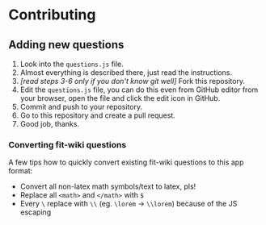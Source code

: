 # Contributing

## Adding new questions

1. Look into the `questions.js` file.
2. Almost everything is described there, just read the instructions.
3. *[read steps 3-6 only if you don't know git well]* Fork this repository.
4. Edit the `questions.js` file, you can do this even from GitHub editor from your browser, open the file and click the edit icon in GitHub.
5. Commit and push to your repository.
6. Go to this repository and create a pull request.
7. Good job, thanks.

### Converting fit-wiki questions

A few tips how to quickly convert existing fit-wiki questions to this app format:

 - Convert all non-latex math symbols/text to latex, pls!
 - Replace all `<math>` and `</math>` with `$`
 - Every `\` replace with `\\` (eg. `\lorem` -> `\\lorem`) because of the JS escaping
